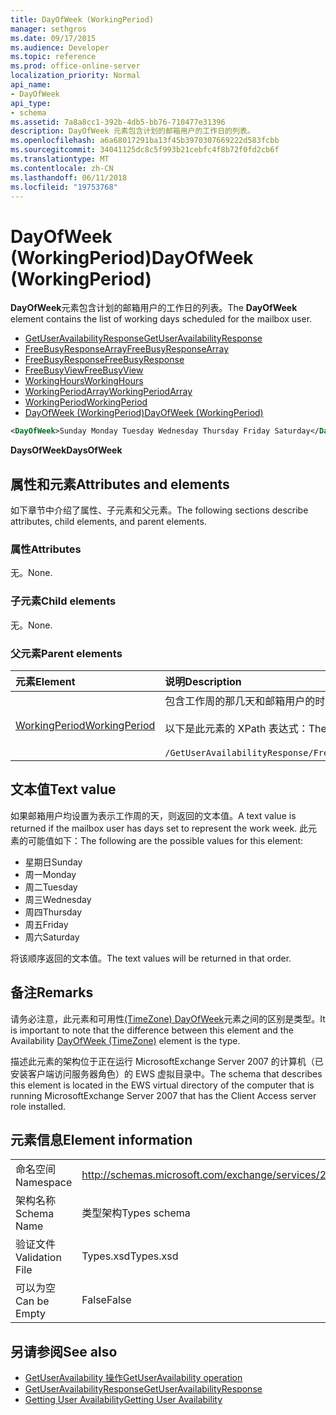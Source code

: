 ```yaml
---
title: DayOfWeek (WorkingPeriod)
manager: sethgros
ms.date: 09/17/2015
ms.audience: Developer
ms.topic: reference
ms.prod: office-online-server
localization_priority: Normal
api_name:
- DayOfWeek
api_type:
- schema
ms.assetid: 7a8a8cc1-392b-4db5-bb76-710477e31396
description: DayOfWeek 元素包含计划的邮箱用户的工作日的列表。
ms.openlocfilehash: a6a68017291ba13f45b3970307669222d583fcbb
ms.sourcegitcommit: 34041125dc8c5f993b21cebfc4f8b72f0fd2cb6f
ms.translationtype: MT
ms.contentlocale: zh-CN
ms.lasthandoff: 06/11/2018
ms.locfileid: "19753768"
---
```

# <a name="dayofweek-workingperiod"></a><span data-ttu-id="5f859-103">DayOfWeek (WorkingPeriod)</span><span class="sxs-lookup"><span data-stu-id="5f859-103">DayOfWeek (WorkingPeriod)</span></span>

<span data-ttu-id="5f859-104">**DayOfWeek**元素包含计划的邮箱用户的工作日的列表。</span><span class="sxs-lookup"><span data-stu-id="5f859-104">The **DayOfWeek** element contains the list of working days scheduled for the mailbox user.</span></span> 
  
- [<span data-ttu-id="5f859-105">GetUserAvailabilityResponse</span><span class="sxs-lookup"><span data-stu-id="5f859-105">GetUserAvailabilityResponse</span></span>](getuseravailabilityresponse.md)  
- [<span data-ttu-id="5f859-106">FreeBusyResponseArray</span><span class="sxs-lookup"><span data-stu-id="5f859-106">FreeBusyResponseArray</span></span>](freebusyresponsearray.md)  
- [<span data-ttu-id="5f859-107">FreeBusyResponse</span><span class="sxs-lookup"><span data-stu-id="5f859-107">FreeBusyResponse</span></span>](freebusyresponse.md)  
- [<span data-ttu-id="5f859-108">FreeBusyView</span><span class="sxs-lookup"><span data-stu-id="5f859-108">FreeBusyView</span></span>](freebusyview.md)  
- [<span data-ttu-id="5f859-109">WorkingHours</span><span class="sxs-lookup"><span data-stu-id="5f859-109">WorkingHours</span></span>](workinghours-ex15websvcsotherref.md)  
- [<span data-ttu-id="5f859-110">WorkingPeriodArray</span><span class="sxs-lookup"><span data-stu-id="5f859-110">WorkingPeriodArray</span></span>](workingperiodarray.md) 
- [<span data-ttu-id="5f859-111">WorkingPeriod</span><span class="sxs-lookup"><span data-stu-id="5f859-111">WorkingPeriod</span></span>](workingperiod.md)  
- [<span data-ttu-id="5f859-112">DayOfWeek (WorkingPeriod)</span><span class="sxs-lookup"><span data-stu-id="5f859-112">DayOfWeek (WorkingPeriod)</span></span>](dayofweek-workingperiod.md)
  
```xml
<DayOfWeek>Sunday Monday Tuesday Wednesday Thursday Friday Saturday</DayOfWeek>
```

<span data-ttu-id="5f859-113">**DaysOfWeek**</span><span class="sxs-lookup"><span data-stu-id="5f859-113">**DaysOfWeek**</span></span>

## <a name="attributes-and-elements"></a><span data-ttu-id="5f859-114">属性和元素</span><span class="sxs-lookup"><span data-stu-id="5f859-114">Attributes and elements</span></span>

<span data-ttu-id="5f859-115">如下章节中介绍了属性、子元素和父元素。</span><span class="sxs-lookup"><span data-stu-id="5f859-115">The following sections describe attributes, child elements, and parent elements.</span></span>
  
### <a name="attributes"></a><span data-ttu-id="5f859-116">属性</span><span class="sxs-lookup"><span data-stu-id="5f859-116">Attributes</span></span>

<span data-ttu-id="5f859-117">无。</span><span class="sxs-lookup"><span data-stu-id="5f859-117">None.</span></span>
  
### <a name="child-elements"></a><span data-ttu-id="5f859-118">子元素</span><span class="sxs-lookup"><span data-stu-id="5f859-118">Child elements</span></span>

<span data-ttu-id="5f859-119">无。</span><span class="sxs-lookup"><span data-stu-id="5f859-119">None.</span></span>
  
### <a name="parent-elements"></a><span data-ttu-id="5f859-120">父元素</span><span class="sxs-lookup"><span data-stu-id="5f859-120">Parent elements</span></span>

|<span data-ttu-id="5f859-121">**元素**</span><span class="sxs-lookup"><span data-stu-id="5f859-121">**Element**</span></span>|<span data-ttu-id="5f859-122">**说明**</span><span class="sxs-lookup"><span data-stu-id="5f859-122">**Description**</span></span>|
|:-----|:-----|
|[<span data-ttu-id="5f859-123">WorkingPeriod</span><span class="sxs-lookup"><span data-stu-id="5f859-123">WorkingPeriod</span></span>](workingperiod.md) <br/> |<span data-ttu-id="5f859-124">包含工作周的那几天和邮箱用户的时间。</span><span class="sxs-lookup"><span data-stu-id="5f859-124">Contains the work week days and hours of the mailbox user.</span></span><br/><br/><span data-ttu-id="5f859-125">以下是此元素的 XPath 表达式：</span><span class="sxs-lookup"><span data-stu-id="5f859-125">The following is the XPath expression to this element:</span></span><br/><br/>`/GetUserAvailabilityResponse/FreeBusyResponseArray/FreeBusyResponse/FreeBusyView/WorkingHours/WorkingPeriodArray/WorkingPeriod[i[` <br/> |
   
## <a name="text-value"></a><span data-ttu-id="5f859-126">文本值</span><span class="sxs-lookup"><span data-stu-id="5f859-126">Text value</span></span>

<span data-ttu-id="5f859-127">如果邮箱用户均设置为表示工作周的天，则返回的文本值。</span><span class="sxs-lookup"><span data-stu-id="5f859-127">A text value is returned if the mailbox user has days set to represent the work week.</span></span> <span data-ttu-id="5f859-128">此元素的可能值如下：</span><span class="sxs-lookup"><span data-stu-id="5f859-128">The following are the possible values for this element:</span></span>
  
- <span data-ttu-id="5f859-129">星期日</span><span class="sxs-lookup"><span data-stu-id="5f859-129">Sunday</span></span>    
- <span data-ttu-id="5f859-130">周一</span><span class="sxs-lookup"><span data-stu-id="5f859-130">Monday</span></span>    
- <span data-ttu-id="5f859-131">周二</span><span class="sxs-lookup"><span data-stu-id="5f859-131">Tuesday</span></span>    
- <span data-ttu-id="5f859-132">周三</span><span class="sxs-lookup"><span data-stu-id="5f859-132">Wednesday</span></span>    
- <span data-ttu-id="5f859-133">周四</span><span class="sxs-lookup"><span data-stu-id="5f859-133">Thursday</span></span>    
- <span data-ttu-id="5f859-134">周五</span><span class="sxs-lookup"><span data-stu-id="5f859-134">Friday</span></span>    
- <span data-ttu-id="5f859-135">周六</span><span class="sxs-lookup"><span data-stu-id="5f859-135">Saturday</span></span> 
    
<span data-ttu-id="5f859-136">将该顺序返回的文本值。</span><span class="sxs-lookup"><span data-stu-id="5f859-136">The text values will be returned in that order.</span></span>
  
## <a name="remarks"></a><span data-ttu-id="5f859-137">备注</span><span class="sxs-lookup"><span data-stu-id="5f859-137">Remarks</span></span>

<span data-ttu-id="5f859-138">请务必注意，此元素和可用性[(TimeZone) DayOfWeek](dayofweek-timezone.md)元素之间的区别是类型。</span><span class="sxs-lookup"><span data-stu-id="5f859-138">It is important to note that the difference between this element and the Availability [DayOfWeek (TimeZone)](dayofweek-timezone.md) element is the type.</span></span> 
  
<span data-ttu-id="5f859-139">描述此元素的架构位于正在运行 MicrosoftExchange Server 2007 的计算机（已安装客户端访问服务器角色）的 EWS 虚拟目录中。</span><span class="sxs-lookup"><span data-stu-id="5f859-139">The schema that describes this element is located in the EWS virtual directory of the computer that is running MicrosoftExchange Server 2007 that has the Client Access server role installed.</span></span>
  
## <a name="element-information"></a><span data-ttu-id="5f859-140">元素信息</span><span class="sxs-lookup"><span data-stu-id="5f859-140">Element information</span></span>

|||
|:-----|:-----|
|<span data-ttu-id="5f859-141">命名空间</span><span class="sxs-lookup"><span data-stu-id="5f859-141">Namespace</span></span>  <br/> |http://schemas.microsoft.com/exchange/services/2006/types  <br/> |
|<span data-ttu-id="5f859-142">架构名称</span><span class="sxs-lookup"><span data-stu-id="5f859-142">Schema Name</span></span>  <br/> |<span data-ttu-id="5f859-143">类型架构</span><span class="sxs-lookup"><span data-stu-id="5f859-143">Types schema</span></span>  <br/> |
|<span data-ttu-id="5f859-144">验证文件</span><span class="sxs-lookup"><span data-stu-id="5f859-144">Validation File</span></span>  <br/> |<span data-ttu-id="5f859-145">Types.xsd</span><span class="sxs-lookup"><span data-stu-id="5f859-145">Types.xsd</span></span>  <br/> |
|<span data-ttu-id="5f859-146">可以为空</span><span class="sxs-lookup"><span data-stu-id="5f859-146">Can be Empty</span></span>  <br/> |<span data-ttu-id="5f859-147">False</span><span class="sxs-lookup"><span data-stu-id="5f859-147">False</span></span>  <br/> |
   
## <a name="see-also"></a><span data-ttu-id="5f859-148">另请参阅</span><span class="sxs-lookup"><span data-stu-id="5f859-148">See also</span></span>

- [<span data-ttu-id="5f859-149">GetUserAvailability 操作</span><span class="sxs-lookup"><span data-stu-id="5f859-149">GetUserAvailability operation</span></span>](getuseravailability-operation.md)  
- [<span data-ttu-id="5f859-150">GetUserAvailabilityResponse</span><span class="sxs-lookup"><span data-stu-id="5f859-150">GetUserAvailabilityResponse</span></span>](getuseravailabilityresponse.md)
- [<span data-ttu-id="5f859-151">Getting User Availability</span><span class="sxs-lookup"><span data-stu-id="5f859-151">Getting User Availability</span></span>](http://msdn.microsoft.com/library/d4133fcb-9b0f-4e6b-aadf-a389da83516a%28Office.15%29.aspx)

